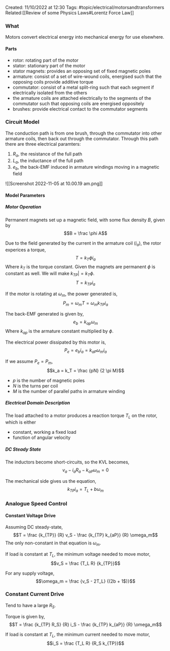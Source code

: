 Created: 11/10/2022 at 12:30
Tags: #topic/electrical/motorsandtransformers 
Related:[[Review of some Physics Laws#Lorentz Force Law]]

### What
Motors convert electrical energy into mechanical energy for use elsewhere.

#### Parts
- rotor: rotating part of the motor
- stator: stationary part of the motor
- stator magnets: provides an opposing set of fixed magnetic poles
- armature: consist of a set of wire-wound coils, energised such that the opposing coils provide additive torque
- commutator: consist of a metal split-ring such that each segment if electrically isolated from the others
- the armature coils are attached electrically to the segments of the commutator such that opposing coils are energised oppositely
- brushes: provide electrical contact to the commutator segments

### Circuit Model
The conduction path is from one brush, through the commutator into other armature coils, then back out through the commutator.
Through this path there are three electrical paramters:
1. $R_a$, the resistance of the full path
2. $L_a$, the inductance of the full path
3. $e_b$, the back-EMF induced in armature windings moving in a magnetic field

![[Screenshot 2022-11-05 at 10.00.19 am.png]]

#### Model Parameters
##### Motor Operation
Permanent magnets set up a magnetic field, with some flux density $B$, given by
$$B = \frac \phi A$$

Due to the field generated by the current in the armature coil ($i_a$), the rotor experices a torque,
$$T = k_T \phi i_a$$
Where $k_T$ is the torque constant. Given the magnets are permanent $\phi$ is constant as well. We will make $k_{TP}| = k_T \phi$.
$$T = k_{TP}i_a$$

If the motor is rotating at $\omega_m$, the power generated is,
$$P_m = \omega_m T = \omega_m k_{TP} i_a$$

The back-EMF generated is given by,
$$e_b = k_{ap} \omega_m$$
Where $k_{ap}$ is the armature constant multiplied by $\phi$.

The electrical power dissipated by this motor is,
$$P_e = e_b i_a = k_{aP}\omega_m i_a$$

If we assume $P_e = P_m$,
$$k_a = k_T = \frac {pN} {2 \pi M}$$
- $p$ is the number of magnetic poles
- $N$ is the turns per coil
- $M$ is the number of parallel paths in armature  winding

##### Electrical Domain Description
The load attached to a motor produces a reaction torque $T_L$ on the rotor, which is either
- constant, working a fixed load
- function of angular velocity

##### DC Steady State
The inductors become short-circuits, so the KVL becomes,
$$v_a - i_a R_a - k_{aP} \omega_m = 0$$

The mechanical side gives us the equation,
$$k_{TP}i_a = T_L + b \omega_m$$

### Analogue Speed Control
#### Constant Voltage Drive
Assuming DC steady-state,
$$T = \frac {k_{TP}} {R} v_S - \frac {k_{TP} k_{aP}} {R} \omega_m$$
The only non-constant in that equation is $\omega_m$.

If load is constant at $T_L$, the minimum voltage needed to move motor,
$$v_S = \frac {T_L R} {k_{TP}}$$

For any supply voltage,
$$\omega_m = \frac {v_S - 2T_L} {(2b + 1$)}$$

### Constant Current Drive
Tend to have a large $R_S$.

Torque is given by,
$$T = \frac {k_{TP} R_S} {R} i_S - \frac {k_{TP} k_{aP}} {R} \omega_m$$

If load is constant at $T_L$, the minimum current needed to move motor,
$$i_S = \frac {T_L R} {R_S k_{TP}}$$
